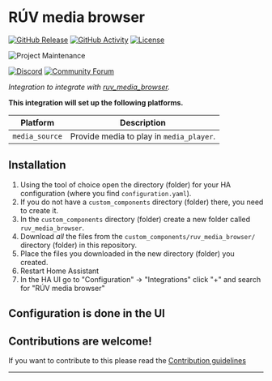 # RÚV media browser

[![GitHub Release][releases-shield]][releases]
[![GitHub Activity][commits-shield]][commits]
[![License][license-shield]](LICENSE)

![Project Maintenance][maintenance-shield]

[![Discord][discord-shield]][discord]
[![Community Forum][forum-shield]][forum]

_Integration to integrate with [ruv_media_browser][ruv_media_browser]._

**This integration will set up the following platforms.**

Platform | Description
-- | --
`media_source` | Provide media to play in `media_player`.

## Installation

1. Using the tool of choice open the directory (folder) for your HA configuration (where you find `configuration.yaml`).
1. If you do not have a `custom_components` directory (folder) there, you need to create it.
1. In the `custom_components` directory (folder) create a new folder called `ruv_media_browser`.
1. Download _all_ the files from the `custom_components/ruv_media_browser/` directory (folder) in this repository.
1. Place the files you downloaded in the new directory (folder) you created.
1. Restart Home Assistant
1. In the HA UI go to "Configuration" -> "Integrations" click "+" and search for "RÚV media browser"

## Configuration is done in the UI

<!---->

## Contributions are welcome!

If you want to contribute to this please read the [Contribution guidelines](CONTRIBUTING.md)

***

[ruv_media_browser]: https://github.com/blitzkopf/ruv_media_browser
[commits-shield]: https://img.shields.io/github/commit-activity/y/blitzkopf/ruv_media_browser.svg?style=for-the-badge
[commits]: https://github.com/blitzkopf/ruv_media_browser/commits/main
[discord]: https://discord.gg/Qa5fW2R
[discord-shield]: https://img.shields.io/discord/330944238910963714.svg?style=for-the-badge
[exampleimg]: example.png
[forum-shield]: https://img.shields.io/badge/community-forum-brightgreen.svg?style=for-the-badge
[forum]: https://community.home-assistant.io/
[license-shield]: https://img.shields.io/github/license/blitzkopf/ruv_media_browser.svg?style=for-the-badge
[maintenance-shield]: https://img.shields.io/badge/maintainer-Yngvi%20Þór%20Sigurjónsson%20%40blitzkopf-blue.svg?style=for-the-badge
[releases-shield]: https://img.shields.io/github/release/blitzkopf/ruv_media_browser.svg?style=for-the-badge
[releases]: https://github.com/blitzkopf/ruv_media_browser/releases
